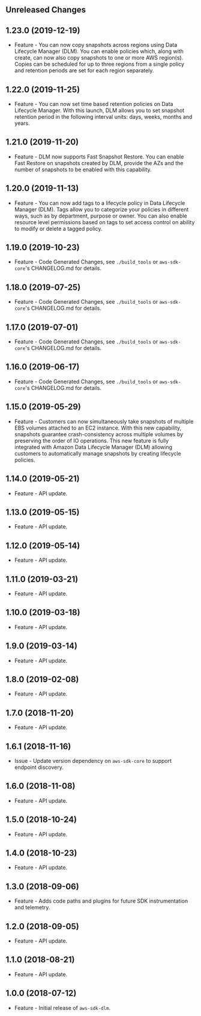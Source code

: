 Unreleased Changes
------------------

1.23.0 (2019-12-19)
------------------

* Feature - You can now copy snapshots across regions using Data Lifecycle Manager (DLM). You can enable policies which, along with create, can now also copy snapshots to one or more AWS region(s). Copies can be scheduled for up to three regions from a single policy and retention periods are set for each region separately.

1.22.0 (2019-11-25)
------------------

* Feature - You can now set time based retention policies on Data Lifecycle Manager. With this launch, DLM allows you to set snapshot retention period in the following interval units: days, weeks, months and years.

1.21.0 (2019-11-20)
------------------

* Feature - DLM now supports Fast Snapshot Restore. You can enable Fast Restore on snapshots created by DLM, provide the AZs and the number of snapshots to be enabled with this capability.

1.20.0 (2019-11-13)
------------------

* Feature - You can now add tags to a lifecycle policy in Data Lifecycle Manager (DLM). Tags allow you to categorize your policies in different ways, such as by department, purpose or owner. You can also enable resource level permissions based on tags to set access control on ability to modify or delete a tagged policy.

1.19.0 (2019-10-23)
------------------

* Feature - Code Generated Changes, see `./build_tools` or `aws-sdk-core`'s CHANGELOG.md for details.

1.18.0 (2019-07-25)
------------------

* Feature - Code Generated Changes, see `./build_tools` or `aws-sdk-core`'s CHANGELOG.md for details.

1.17.0 (2019-07-01)
------------------

* Feature - Code Generated Changes, see `./build_tools` or `aws-sdk-core`'s CHANGELOG.md for details.

1.16.0 (2019-06-17)
------------------

* Feature - Code Generated Changes, see `./build_tools` or `aws-sdk-core`'s CHANGELOG.md for details.

1.15.0 (2019-05-29)
------------------

* Feature - Customers can now simultaneously take snapshots of multiple EBS volumes attached to an EC2 instance. With this new capability, snapshots guarantee crash-consistency across multiple volumes by preserving the order of IO operations. This new feature is fully integrated with Amazon Data Lifecycle Manager (DLM) allowing customers to automatically manage snapshots by creating lifecycle policies.

1.14.0 (2019-05-21)
------------------

* Feature - API update.

1.13.0 (2019-05-15)
------------------

* Feature - API update.

1.12.0 (2019-05-14)
------------------

* Feature - API update.

1.11.0 (2019-03-21)
------------------

* Feature - API update.

1.10.0 (2019-03-18)
------------------

* Feature - API update.

1.9.0 (2019-03-14)
------------------

* Feature - API update.

1.8.0 (2019-02-08)
------------------

* Feature - API update.

1.7.0 (2018-11-20)
------------------

* Feature - API update.

1.6.1 (2018-11-16)
------------------

* Issue - Update version dependency on `aws-sdk-core` to support endpoint discovery.

1.6.0 (2018-11-08)
------------------

* Feature - API update.

1.5.0 (2018-10-24)
------------------

* Feature - API update.

1.4.0 (2018-10-23)
------------------

* Feature - API update.

1.3.0 (2018-09-06)
------------------

* Feature - Adds code paths and plugins for future SDK instrumentation and telemetry.

1.2.0 (2018-09-05)
------------------

* Feature - API update.

1.1.0 (2018-08-21)
------------------

* Feature - API update.

1.0.0 (2018-07-12)
------------------

* Feature - Initial release of `aws-sdk-dlm`.

